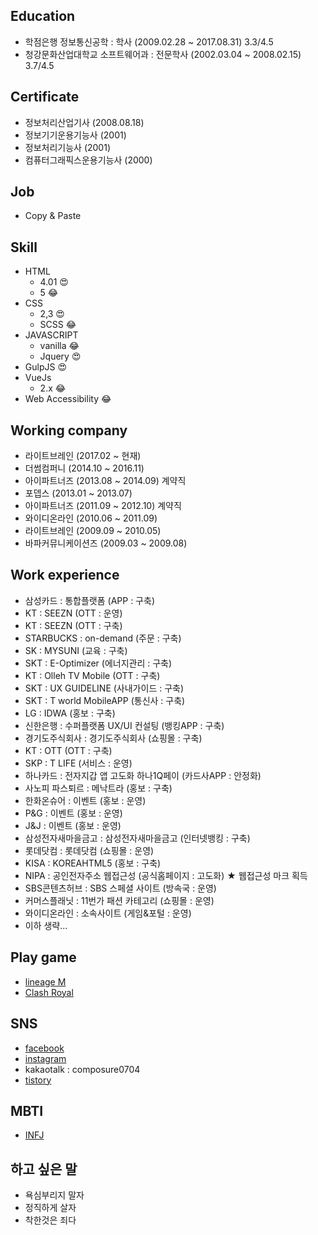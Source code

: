 ## Education
- 학점은행 정보통신공학 : 학사 (2009.02.28 ~ 2017.08.31) 3.3/4.5
- 청강문화산업대학교 소프트웨어과 : 전문학사 (2002.03.04 ~ 2008.02.15) 3.7/4.5

## Certificate
- 정보처리산업기사 (2008.08.18)
- 정보기기운용기능사 (2001)
- 정보처리기능사 (2001)
- 컴퓨터그래픽스운용기능사 (2000)

## Job
- Copy & Paste

## Skill
- HTML
  - 4.01 &#128525;
  - 5 &#128514;
- CSS
  - 2,3 &#128525;
  - SCSS &#128514;
- JAVASCRIPT
  - vanilla &#128514;
  - Jquery &#128525;
- GulpJS &#128525;
- VueJs
  - 2.x &#128514;
- Web Accessibility &#128514;

## Working company
- 라이트브레인 (2017.02 ~ 현재)
- 더썸컴퍼니 (2014.10 ~ 2016.11)
- 아이파트너즈 (2013.08 ~ 2014.09) 계약직
- 포뎁스 (2013.01 ~ 2013.07)
- 아이파트너즈 (2011.09 ~ 2012.10) 계약직
- 와이디온라인 (2010.06 ~ 2011.09)
- 라이트브레인 (2009.09 ~ 2010.05)
- 바파커뮤니케이션즈 (2009.03 ~ 2009.08)

## Work experience
- 삼성카드 : 통합플랫폼 (APP : 구축)
- KT : SEEZN (OTT : 운영)
- KT : SEEZN (OTT : 구축)
- STARBUCKS : on-demand (주문 : 구축)
- SK : MYSUNI (교육 : 구축)
- SKT : E-Optimizer (에너지관리 : 구축)
- KT : Olleh TV Mobile (OTT : 구축)
- SKT : UX GUIDELINE (사내가이드 : 구축)
- SKT : T world MobileAPP (통신사 : 구축)
- LG : IDWA (홍보 : 구축)
- 신한은행 : 수퍼플랫폼 UX/UI 컨설팅 (뱅킹APP : 구축)
- 경기도주식회사 : 경기도주식회사 (쇼핑몰 : 구축)
- KT : OTT (OTT : 구축)
- SKP : T LIFE (서비스 : 운영)
- 하나카드 : 전자지갑 앱 고도화 하나1Q페이 (카드사APP : 안정화)
- 사노피 파스퇴르 : 메낙트라 (홍보 : 구축)
- 한화온슈어 : 이벤트 (홍보 : 운영)
- P&G : 이벤트 (홍보 : 운영)
- J&J : 이벤트 (홍보 : 운영)
- 삼성전자새마을금고 : 삼성전자새마을금고 (인터넷뱅킹 : 구축)
- 롯데닷컴 : 롯데닷컴 (쇼핑몰 : 운영)
- KISA : KOREAHTML5 (홍보 : 구축)
- NIPA : 공인전자주소 웹접근성 (공식홈페이지 : 고도화) ★ 웹접근성 마크 획득
- SBS콘텐츠허브 : SBS 스페셜 사이트 (방속국 : 운영)
- 커머스플래닛 : 11번가 패션 카테고리 (쇼핑몰 : 운영)
- 와이디온라인 : 소속사이트 (게임&포털 : 운영)
- 이하 생략...

## Play game
- [lineage M](https://lineagem.plaync.com/)
- [Clash Royal](https://play.google.com/store/apps/details?id=com.supercell.clashroyale&hl=ko&gl=US)

## SNS
- [facebook](https://www.facebook.com/profile.php?id=100006659101185)
- [instagram](https://www.instagram.com/kimjaseseong888/)
- kakaotalk : composure0704
- [tistory](https://kimjaeseong.tistory.com/)

## MBTI
- [INFJ](https://namu.wiki/w/INFJ#s-4.1)

## 하고 싶은 말
- 욕심부리지 말자
- 정직하게 살자
- 착한것은 죄다
